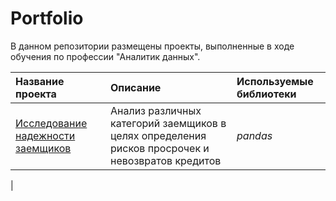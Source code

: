 # Portfolio

В данном репозитории размещены проекты, выполненные в ходе обучения по профессии "Аналитик данных".



| Название проекта | Описание | Используемые библиотеки | 
| :---------------------- | :---------------------- | :---------------------- |
| [Исследование надежности заемщиков](01.loans_project) | Анализ различных категорий заемщиков в целях определения рисков просрочек и невозвратов кредитов  | *pandas* |
|
